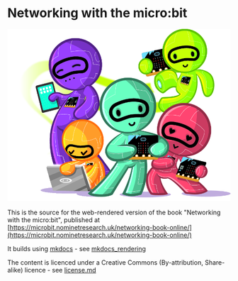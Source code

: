 Networking with the micro:bit
=============================

![Cover image](introduction/cover.png)

This is the source for the web-rendered version of the book "Networking with the micro:bit", published at [https://microbit.nominetresearch.uk/networking-book-online/](https://microbit.nominetresearch.uk/networking-book-online/)

It builds using [mkdocs](https://www.mkdocs.org/) - see [mkdocs_rendering](mkdocs_rendering)

The content is licenced under a Creative Commons (By-attribution, Share-alike) licence - see [license.md](License.txt)

